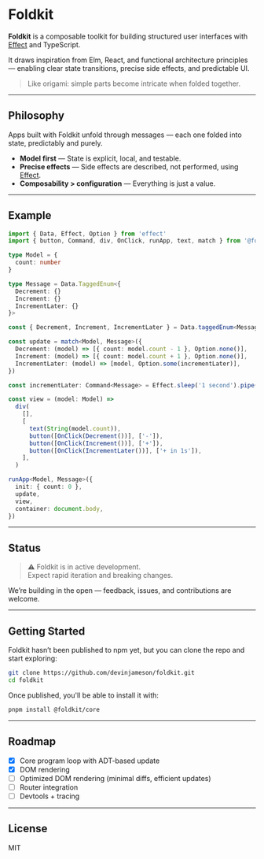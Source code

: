 # Foldkit

**Foldkit** is a composable toolkit for building structured user interfaces with [Effect](https://effect.website/) and TypeScript.

It draws inspiration from Elm, React, and functional architecture principles — enabling clear state transitions, precise side effects, and predictable UI.

> Like origami: simple parts become intricate when folded together.

---

## Philosophy

Apps built with Foldkit unfold through messages — each one folded into state, predictably and purely.

- **Model first** — State is explicit, local, and testable.
- **Precise effects** — Side effects are described, not performed, using [Effect](https://effect.website/).
- **Composability > configuration** — Everything is just a value.

---

## Example

```ts
import { Data, Effect, Option } from 'effect'
import { button, Command, div, OnClick, runApp, text, match } from '@foldkit/core'

type Model = {
  count: number
}

type Message = Data.TaggedEnum<{
  Decrement: {}
  Increment: {}
  IncrementLater: {}
}>

const { Decrement, Increment, IncrementLater } = Data.taggedEnum<Message>()

const update = match<Model, Message>({
  Decrement: (model) => [{ count: model.count - 1 }, Option.none()],
  Increment: (model) => [{ count: model.count + 1 }, Option.none()],
  IncrementLater: (model) => [model, Option.some(incrementLater)],
})

const incrementLater: Command<Message> = Effect.sleep('1 second').pipe(Effect.map(Increment))

const view = (model: Model) =>
  div(
    [],
    [
      text(String(model.count)),
      button([OnClick(Decrement())], ['-']),
      button([OnClick(Increment())], ['+']),
      button([OnClick(IncrementLater())], ['+ in 1s']),
    ],
  )

runApp<Model, Message>({
  init: { count: 0 },
  update,
  view,
  container: document.body,
})
```

---

## Status

> ⚠️ Foldkit is in active development.  
> Expect rapid iteration and breaking changes.

We’re building in the open — feedback, issues, and contributions are welcome.

---

## Getting Started

Foldkit hasn’t been published to npm yet, but you can clone the repo and start exploring:

```bash
git clone https://github.com/devinjameson/foldkit.git
cd foldkit
```

Once published, you'll be able to install it with:

```bash
pnpm install @foldkit/core
```

---

## Roadmap

- [x] Core program loop with ADT-based update
- [x] DOM rendering
- [ ] Optimized DOM rendering (minimal diffs, efficient updates)
- [ ] Router integration
- [ ] Devtools + tracing

---

## License

MIT
